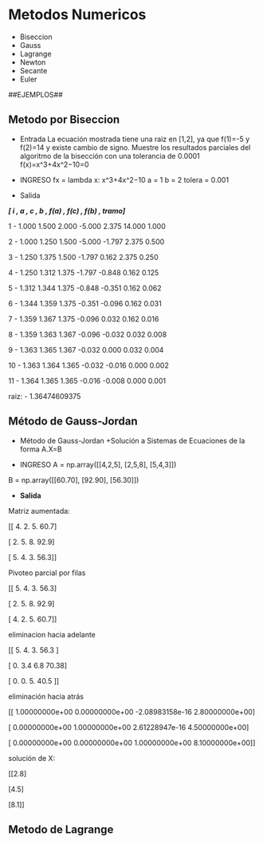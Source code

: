 # Metodos Numericos

  + Biseccion
  + Gauss
  + Lagrange
  + Newton
  + Secante
  + Euler

##EJEMPLOS##

## Metodo por Biseccion
  + Entrada
La ecuación mostrada tiene una raiz en [1,2], ya que f(1)=-5 y f(2)=14 y existe cambio de signo. Muestre los resultados parciales del algoritmo de la bisección con una tolerancia de 0.0001
f(x)=x^3+4x^2−10=0
+ INGRESO
fx = lambda x: x^3+4x^2−10 
a = 1
b = 2
tolera = 0.001

+ Salida
  
***[   i   , a    , c    , b   , f(a)   , f(c)   , f(b)   ,  tramo]***
<p>1 - 1.000 1.500 2.000 -5.000 2.375 14.000 1.000</p>
<p>2 - 1.000 1.250 1.500 -5.000 -1.797 2.375 0.500 </p>
<p>3 - 1.250 1.375 1.500 -1.797 0.162 2.375 0.250 </p>
<p>4 - 1.250 1.312 1.375 -1.797 -0.848 0.162 0.125 </p>
<p>5 - 1.312 1.344 1.375 -0.848 -0.351 0.162 0.062 </p>
<p>6 - 1.344 1.359 1.375 -0.351 -0.096 0.162 0.031 </p>
<p>7 - 1.359 1.367 1.375 -0.096 0.032 0.162 0.016 </p>
<p>8 - 1.359 1.363 1.367 -0.096 -0.032 0.032 0.008 </p>
<p>9 - 1.363 1.365 1.367 -0.032 0.000 0.032 0.004 </p>
<p>10 - 1.363 1.364 1.365 -0.032 -0.016 0.000 0.002 </p>
<p>11 - 1.364 1.365 1.365 -0.016 -0.008 0.000 0.001 </p>
raiz: - 1.36474609375

## Método de Gauss-Jordan

+ Método de Gauss-Jordan
+Solución a Sistemas de Ecuaciones de la forma A.X=B

+ INGRESO
A = np.array([[4,2,5],
              [2,5,8],
              [5,4,3]])

B = np.array([[60.70],
              [92.90],
              [56.30]])
+ **Salida**

Matriz aumentada:
<p>[[ 4.   2.   5.  60.7]</p>
 <p>[ 2.   5.   8.  92.9]</p>
<p> [ 5.   4.   3.  56.3]]</p>
<p>Pivoteo parcial por filas</p>
<p>[[ 5.   4.   3.  56.3]</p>
<p> [ 2.   5.   8.  92.9]</p>
<p> [ 4.   2.   5.  60.7]]</p>
<p>eliminacion hacia adelante</p>
<p>[[ 5.    4.    3.   56.3 ]</p>
<p> [ 0.    3.4   6.8  70.38]</p>
<p> [ 0.    0.    5.   40.5 ]]</p>
<p>eliminación hacia atrás</p>
<p>[[ 1.00000000e+00  0.00000000e+00 -2.08983158e-16  2.80000000e+00]</p>
<p> [ 0.00000000e+00  1.00000000e+00  2.61228947e-16  4.50000000e+00]</p>
<p> [ 0.00000000e+00  0.00000000e+00  1.00000000e+00  8.10000000e+00]]</p>
<p>solución de X: </p>
<p>[[2.8]</p>
<p>[4.5]</p>
<p>[8.1]]</p>

## Metodo de Lagrange


